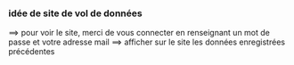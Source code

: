 ### idée de site de vol de données
==> pour voir le site, merci de vous connecter en renseignant un mot de passe et votre adresse mail
==> afficher sur le site les données enregistrées précédentes
